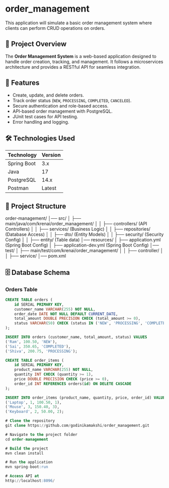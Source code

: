 # order_management
This  application will simulate a basic order management system where clients can perform CRUD  operations on orders. 

## 📌 Project Overview
The **Order Management System** is a web-based application designed to handle order creation, tracking, and management. It follows a microservices architecture and provides a RESTful API for seamless integration.

## 🚀 Features
- Create, update, and delete orders.
- Track order status (`NEW`, `PROCESSING`, `COMPLETED`, `CANCELED`).
- Secure authentication and role-based access.
- API-based order management with PostgreSQL.
- JUnit test cases for API testing.
- Error handling and logging.

## 🛠️ Technologies Used
| Technology  | Version |
|-------------|---------|
| Spring Boot | 3.x     |
| Java        | 17      |
| PostgreSQL  | 14.x    |
| Postman     | Latest  |

## 📂 Project Structure
order-management/
│── src/
│   ├── main/java/com/krenai/order_management/
│   │   ├── controllers/ (API Controllers)
│   │   ├── services/ (Business Logic)
│   │   ├── repositories/ (Database Access)
│   │   ├── dto/ (Entity Models)
│   │   ├── security/ (Security Config)
│   │   ├── entity/ (Table data)
│── resources/
│   ├── application.yml (Spring Boot Config)
│   ├── application-dev.yml (Spring Boot Config)
│── test/
│   ├── main/test/com/krenai/order_management/
│   │   ├── controller/
│   │   ├── service/
│── pom.xml


## 🗄️ Database Schema
### **Orders Table**
```sql
CREATE TABLE orders (
    id SERIAL PRIMARY KEY,
    customer_name VARCHAR(255) NOT NULL,
    order_date DATE NOT NULL DEFAULT CURRENT_DATE,
    total_amount DOUBLE PRECISION CHECK (total_amount >= 0),
    status VARCHAR(50) CHECK (status IN ('NEW', 'PROCESSING', 'COMPLETED', 'CANCELED'))
);

INSERT INTO orders (customer_name, total_amount, status) VALUES
('Ram', 100.50, 'NEW'),
('Sai', 350.65, 'COMPLETED'),
('Shiva', 200.75, 'PROCESSING');

CREATE TABLE order_items (
    id SERIAL PRIMARY KEY,
    product_name VARCHAR(255) NOT NULL,
    quantity INT CHECK (quantity >= 1),
    price DOUBLE PRECISION CHECK (price >= 0),
    order_id INT REFERENCES orders(id) ON DELETE CASCADE
);

INSERT INTO order_items (product_name, quantity, price, order_id) VALUES
('Laptop', 1, 100.50, 1),
('Mouse', 3, 150.40, 3),
('Keyboard', 2, 50.00, 2);

# Clone the repository
git clone https://github.com/godinikamakshi/order_management.git

# Navigate to the project folder
cd order-management

# Build the project
mvn clean install

# Run the application
mvn spring-boot:run

# Access API at
http://localhost:8096/

